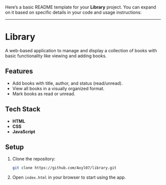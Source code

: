 Here’s a basic README template for your **Library** project. You can expand on it based on specific details in your code and usage instructions:

---

# Library

A web-based application to manage and display a collection of books with basic functionality like viewing and adding books.

## Features

- Add books with title, author, and status (read/unread).
- View all books in a visually organized format.
- Mark books as read or unread.

## Tech Stack

- **HTML**
- **CSS**
- **JavaScript**

## Setup

1. Clone the repository:
   ```bash
   git clone https://github.com/Axyl07/library.git
   ```
2. Open `index.html` in your browser to start using the app.

